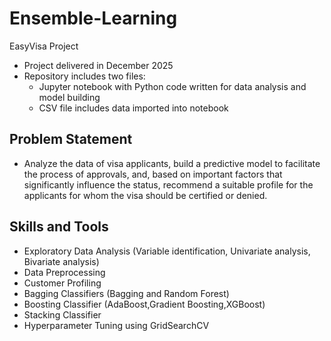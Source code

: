 # Ensemble-Learning
EasyVisa Project
- Project delivered in December 2025
- Repository includes two files:
  - Jupyter notebook with Python code written for data analysis and model building
  - CSV file includes data imported into notebook
## Problem Statement
- Analyze the data of visa applicants, build a predictive model to facilitate the process of approvals, and, based on important factors that significantly influence the status, recommend a suitable profile for the applicants for whom the visa should be certified or denied.
## Skills and Tools
- Exploratory Data Analysis (Variable identification, Univariate analysis, Bivariate analysis)
- Data Preprocessing
- Customer Profiling
- Bagging Classifiers (Bagging and Random Forest)
- Boosting Classifier (AdaBoost,Gradient Boosting,XGBoost)
- Stacking Classifier
- Hyperparameter Tuning using GridSearchCV
